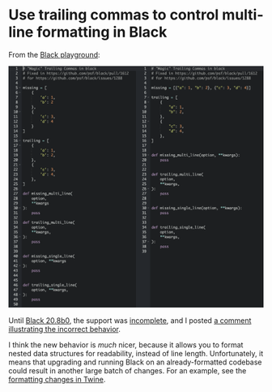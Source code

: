 # Use trailing commas to control multi-line formatting in Black

From the [Black playground](https://black.now.sh/?version=stable&state=_Td6WFoAAATm1rRGAgAhARYAAAB0L-Wj4ALUARddAD2IimZxl1N_Wg0-CnXzYp5LKndBg8FYgyGXURCd7UsafoslhemGfwxiLRv8D8PxYh5YNhi7wODDvZ3BmJrbihvrlRY9NcUOU5FP0COCUPaFNaXGSCyDPDIqGloHkpuGqLBwZ_smT3xOne7_ElIFEksFyzy4KxovXsCSw8TVYt7vHAE2Lv_e2ZvVs47qLkEF9f_A7UY4hAepdQ-GUFha-9kE5PStqbY1e8XS9CXrcYSpBK13-SobXPwItzUPy2HudnRoAJK9KYDmSoM1gs-6YIlpoEB3fCBauICs7KlDBRcdvOhSdYqzNJs739Jgbq3hOiWt3iG9u0AGXYf55QPbnrvvHuP_Wl3DWrVXcK69gwrXlmR9qHLtAAAAR-obYj7nm58AAbMC1QUAACZtijKxxGf7AgAAAAAEWVo=):

![Example of trailing commas](./black-commas.png)

Until [Black 20.8b0](https://github.com/psf/black/blob/master/CHANGES.md), the support was [incomplete](https://github.com/psf/black/issues/1288), and I posted [a comment illustrating the incorrect behavior](https://github.com/psf/black/issues/1288#issuecomment-635440203).

I think the new behavior is _much_ nicer, because it allows you to format nested data structures for readability, instead of line length. Unfortunately, it means that upgrading and running Black on an already-formatted codebase could result in another large batch of changes. For an example, see the [formatting changes in Twine](https://github.com/pypa/twine/pull/690/commits/5a61501c336739aaa812131f18a31b557e21686d).
